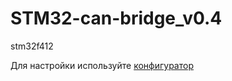# STM32-can-bridge_v0.4
stm32f412
 
Для настройки используйте [конфигуратор](https://kolabse.github.io/STM32-can-bridge/)

